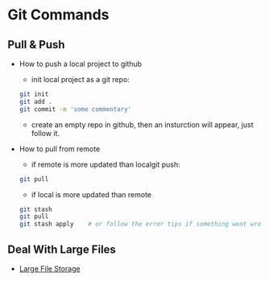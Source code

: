 # Git Commands

## Pull & Push

- How to push a local project to github

  - init local project as a git repo:

  ```bash
  git init
  git add .
  git commit -m 'some commentary'
  ```

  - create an empty repo in github, then an insturction will appear, just follow it.

- How to pull from remote

  - if remote is more updated than localgit push:

  ```bash
  git pull
  ```

  - if local is more updated than remote

  ```bash
  git stash
  git pull
  git stash apply    # or follow the error tips if something went wrong
  ```

## Deal With Large Files

- [Large File Storage](https://packagecloud.io/github/git-lfs/install)
